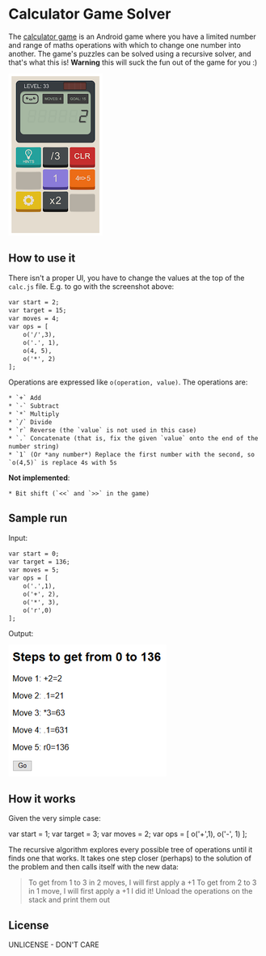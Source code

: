# Calculator Game Solver

The [calculator game][calcgame] is an Android game where you have a limited number and range of maths operations with which to change one number into another. The game's puzzles can be solved using a recursive solver, and that's what this is! **Warning** this will suck the fun out of the game for you :)

![Screenshot of the calculator game](calcgame.PNG)

[calcgame]: https://play.google.com/store/apps/details?id=com.sm.calculateme

## How to use it

There isn't a proper UI, you have to change the values at the top of the `calc.js` file. E.g. to go with the screenshot above:

	var start = 2;
	var target = 15;
	var moves = 4;
	var ops = [
		o('/',3),
		o('.', 1),
		o(4, 5),
		o('*', 2)
	];

Operations are expressed like `o(operation, value)`. The operations are:

    * `+` Add
    * `-` Subtract
    * `*` Multiply
    * `/` Divide
    * `r` Reverse (the `value` is not used in this case)
    * `.` Concatenate (that is, fix the given `value` onto the end of the number string)
	* `1` (Or *any number*) Replace the first number with the second, so `o(4,5)` is replace 4s with 5s
	
**Not implemented**:

	* Bit shift (`<<` and `>>` in the game)
	
## Sample run

Input:

	var start = 0;
	var target = 136;
	var moves = 5;
	var ops = [
		o('.',1),
		o('+', 2),
		o('*', 3),
		o('r',0)
	];
	
Output:

![Program output screenshot](samplerun.PNG)


## How it works

Given the very simple case:

var start = 1;
var target = 3;
var moves = 2;
var ops = [
    o('+',1),
    o('-', 1)
];

The recursive algorithm explores every possible tree of operations until it finds one that works. It takes one step closer (perhaps) to the solution of the problem and then calls itself with the new data:

 > To get from 1 to 3 in 2 moves, I will first apply a +1
 > To get from 2 to 3 in 1 move, I will first apply a +1
 > I did it! Unload the operations on the stack and print them out
 
## License

UNLICENSE - DON'T CARE
